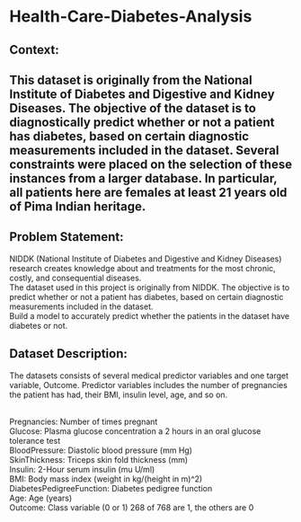 # Health-Care-Diabetes-Analysis

<h2>Context:<h2>

This dataset is originally from the National Institute of Diabetes and Digestive and Kidney Diseases. The objective of the dataset is to diagnostically predict whether or not a patient has diabetes, based on certain diagnostic measurements included in the dataset. Several constraints were placed on the selection of these instances from a larger database. In particular, all patients here are females at least 21 years old of Pima Indian heritage.

<h2>Problem Statement:</h2>

 NIDDK (National Institute of Diabetes and Digestive and Kidney Diseases) research creates knowledge about and treatments for the most chronic, costly, and consequential diseases.<br>
 The dataset used in this project is originally from NIDDK. The objective is to predict whether or not a patient has diabetes, based on certain diagnostic measurements included in the dataset.<br>
 Build a model to accurately predict whether the patients in the dataset have diabetes or not.<br>

<h2>Dataset Description:</h2>

The datasets consists of several medical predictor variables and one target variable, Outcome. Predictor variables includes the number of pregnancies the patient has had, their BMI, insulin level, age, and so on.
<br><br>

Pregnancies: Number of times pregnant <br>
Glucose: Plasma glucose concentration a 2 hours in an oral glucose tolerance test<br>
BloodPressure: Diastolic blood pressure (mm Hg)<br>
SkinThickness: Triceps skin fold thickness (mm)<br>
Insulin: 2-Hour serum insulin (mu U/ml)<br>
BMI: Body mass index (weight in kg/(height in m)^2)<br>
DiabetesPedigreeFunction: Diabetes pedigree function<br>
Age: Age (years)<br>
Outcome: Class variable (0 or 1) 268 of 768 are 1, the others are 0<br>

